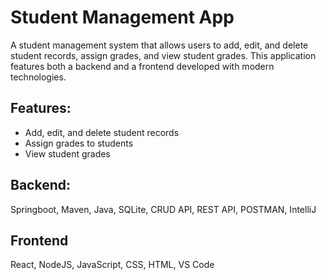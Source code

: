 # Student Management App

A student management system that allows users to add, edit, and delete student records, assign grades, and view student grades. This application features both a backend and a frontend developed with modern technologies.

## Features:
- Add, edit, and delete student records
- Assign grades to students
- View student grades

## Backend:
Springboot,
Maven,
Java,
SQLite,
CRUD API,
REST API,
POSTMAN,
IntelliJ

## Frontend
React,
NodeJS,
JavaScript,
CSS,
HTML,
VS Code
